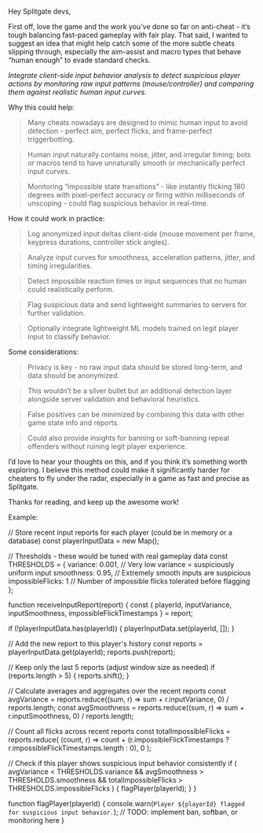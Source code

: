 Hey Splitgate devs,

First off, love the game and the work you’ve done so far on anti-cheat - it’s tough balancing fast-paced gameplay with fair play. That said, I wanted to suggest an idea that might help catch some of the more subtle cheats slipping through, especially the aim-assist and macro types that behave “human enough” to evade standard checks.

*Integrate client-side input behavior analysis to detect suspicious player actions by monitoring raw input patterns (mouse/controller) and comparing them against realistic human input curves.*


Why this could help:

> Many cheats nowadays are designed to mimic human input to avoid detection - perfect aim, perfect flicks, and frame-perfect triggerbotting.

>  Human input naturally contains noise, jitter, and irregular timing; bots or macros tend to have unnaturally smooth or mechanically perfect input curves.

> Monitoring “impossible state transitions” - like instantly flicking 180 degrees with pixel-perfect accuracy or firing within milliseconds of unscoping - could flag suspicious behavior in real-time.


How it could work in practice:

> Log anonymized input deltas client-side (mouse movement per frame, keypress durations, controller stick angles).

> Analyze input curves for smoothness, acceleration patterns, jitter, and timing irregularities.

> Detect impossible reaction times or input sequences that no human could realistically perform.

> Flag suspicious data and send lightweight summaries to servers for further validation.

> Optionally integrate lightweight ML models trained on legit player input to classify behavior.

Some considerations:

> Privacy is key - no raw input data should be stored long-term, and data should be anonymized.

> This wouldn’t be a silver bullet but an additional detection layer alongside server validation and behavioral heuristics.

> False positives can be minimized by combining this data with other game state info and reports.

> Could also provide insights for banning or soft-banning repeat offenders without ruining legit player experience.


I’d love to hear your thoughts on this, and if you think it’s something worth exploring. I believe this method could make it significantly harder for cheaters to fly under the radar, especially in a game as fast and precise as Splitgate.

Thanks for reading, and keep up the awesome work!

Example:              

// Store recent input reports for each player (could be in memory or a database)
const playerInputData = new Map();

// Thresholds - these would be tuned with real gameplay data
const THRESHOLDS = {
  variance: 0.001,            // Very low variance = suspiciously uniform input
  smoothness: 0.95,           // Extremely smooth inputs are suspicious
  impossibleFlicks: 1         // Number of impossible flicks tolerated before flagging
};

function receiveInputReport(report) {
  const { playerId, inputVariance, inputSmoothness, impossibleFlickTimestamps } = report;

  if (!playerInputData.has(playerId)) {
    playerInputData.set(playerId, []);
  }

  // Add the new report to this player's history
  const reports = playerInputData.get(playerId);
  reports.push(report);

  // Keep only the last 5 reports (adjust window size as needed)
  if (reports.length > 5) {
    reports.shift();
  }

  // Calculate averages and aggregates over the recent reports
  const avgVariance = reports.reduce((sum, r) => sum + r.inputVariance, 0) / reports.length;
  const avgSmoothness = reports.reduce((sum, r) => sum + r.inputSmoothness, 0) / reports.length;

  // Count all flicks across recent reports
  const totalImpossibleFlicks = reports.reduce(
    (count, r) => count + (r.impossibleFlickTimestamps ? r.impossibleFlickTimestamps.length : 0),
    0
  );

  // Check if this player shows suspicious input behavior consistently
  if (
    avgVariance < THRESHOLDS.variance &&
    avgSmoothness > THRESHOLDS.smoothness &&
    totalImpossibleFlicks > THRESHOLDS.impossibleFlicks
  ) {
    flagPlayer(playerId);
  }
}

function flagPlayer(playerId) {
  console.warn(`Player ${playerId} flagged for suspicious input behavior.`);
  // TODO: implement ban, softban, or monitoring here
}
